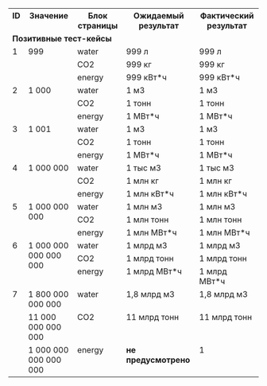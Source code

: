 ﻿<table><tr><th valign="top"><b>ID</b></th><th valign="top"><b>Значение</b></th><th valign="top"><b>Блок страницы</b></th><th valign="top"><b>Ожидаемый результат</b></th><th valign="top"><b>Фактический результат</b></th></tr>
<tr><td colspan="5" valign="top"><b>Позитивные тест-кейсы</b></td></tr>
<tr><td rowspan="3" valign="top">1</td><td rowspan="3" valign="top">999</td><td valign="top">water</td><td valign="top">999 л</td><td valign="top">999 л</td></tr>
<tr><td valign="top">CO2</td><td valign="top">999 кг</td><td valign="top">999 кг</td></tr>
<tr><td valign="top">energy</td><td valign="top">999 кВт*ч</td><td valign="top">999 кВт*ч</td></tr>
<tr><td rowspan="3" valign="top">2</td><td rowspan="3" valign="top">1 000</td><td valign="top">water</td><td valign="top">1 м3</td><td valign="top">1 м3</td></tr>
<tr><td valign="top">CO2</td><td valign="top">1 тонн</td><td valign="top">1 тонн</td></tr>
<tr><td valign="top">energy</td><td valign="top">1 МВт*ч</td><td valign="top">1 МВт*ч</td></tr>
<tr><td rowspan="3" valign="top">3</td><td rowspan="3" valign="top">1 001</td><td valign="top">water</td><td valign="top">1 м3</td><td valign="top">1 м3</td></tr>
<tr><td valign="top">CO2</td><td valign="top">1 тонн</td><td valign="top">1 тонн</td></tr>
<tr><td valign="top">energy</td><td valign="top">1 МВт*ч</td><td valign="top">1 МВт*ч</td></tr>
<tr><td rowspan="3" valign="top">4</td><td rowspan="3" valign="top">1 000 000</td><td valign="top">water</td><td valign="top">1 тыс м3</td><td valign="top">1 тыс м3</td></tr>
<tr><td valign="top">CO2</td><td valign="top">1 млн кг</td><td valign="top">1 млн кг</td></tr>
<tr><td valign="top">energy</td><td valign="top">1 млн кВт*ч</td><td valign="top">1 млн кВт*ч</td></tr>
<tr><td rowspan="3" valign="top">5</td><td rowspan="3" valign="top">1 000 000 000</td><td valign="top">water</td><td valign="top">1 млн м3</td><td valign="top">1 млн м3</td></tr>
<tr><td valign="top">CO2</td><td valign="top">1 млн тонн</td><td valign="top">1 млн тонн</td></tr>
<tr><td valign="top">energy</td><td valign="top">1 млн МВт*ч</td><td valign="top">1 млн МВт*ч</td></tr>
<tr><td rowspan="3" valign="top">6</td><td rowspan="3" valign="top">1 000 000 000 000 000</td><td valign="top">water</td><td valign="top">1 млрд м3</td><td valign="top">1 млрд м3</td></tr>
<tr><td valign="top">CO2</td><td valign="top">1 млрд тонн</td><td valign="top">1 млрд тонн</td></tr>
<tr><td valign="top">energy</td><td valign="top">1 млрд МВт*ч</td><td valign="top">1 млрд МВт*ч</td></tr>
<tr><td rowspan="3" valign="top">7</td><td valign="top">1 800 000 000 000</td><td valign="top">water</td><td valign="top">1,8 млрд м3</td><td valign="top">1,8 млрд м3</td></tr>
<tr><td valign="top">11 000 000 000 000</td><td valign="top">CO2</td><td valign="top">11 млрд тонн</td><td valign="top">11 млрд тонн</td></tr>
<tr><td valign="top">1 000 000 000 000 000</td><td valign="top">energy</td><td valign="top"><b>не предусмотрено</b></td><td valign="top">1</td></tr>
</table>

